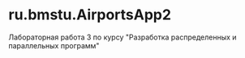 # ru.bmstu.AirportsApp2
Лабораторная работа 3 по курсу "Разработка распределенных и параллельных программ"
